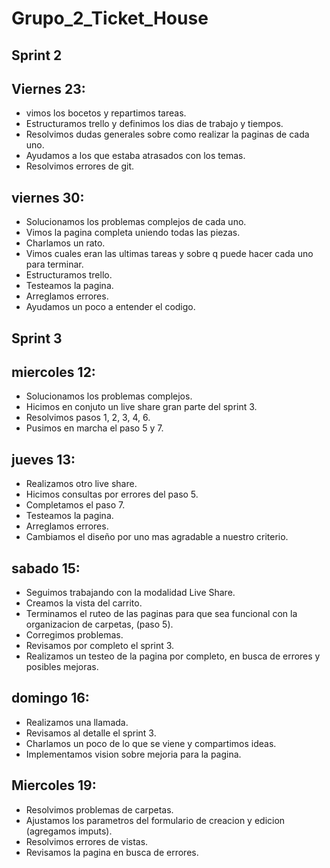 # Grupo_2_Ticket_House

## Sprint 2
## Viernes 23:
  - vimos los bocetos y repartimos tareas.
  - Estructuramos trello y definimos los dias de trabajo y tiempos.
  - Resolvimos dudas generales sobre como realizar la paginas de cada uno.
  - Ayudamos a los que estaba atrasados con los temas.
  - Resolvimos errores de git.

## viernes 30:
  - Solucionamos los problemas complejos de cada uno.
  - Vimos la pagina completa uniendo todas las piezas.
  - Charlamos un rato.
  - Vimos cuales eran las ultimas tareas y sobre q puede hacer cada uno para terminar.
  - Estructuramos trello.
  - Testeamos la pagina.
  - Arreglamos errores.
  - Ayudamos un poco a entender el codigo.
  
## Sprint 3


## miercoles 12:
  - Solucionamos los problemas complejos.
  - Hicimos en conjuto un live share gran parte del sprint 3.
  - Resolvimos pasos 1, 2, 3, 4, 6.
  - Pusimos en marcha el paso 5 y 7.

## jueves 13:
  - Realizamos otro live share.
  - Hicimos consultas por errores del paso 5.
  - Completamos el paso 7.
  - Testeamos la pagina.
  - Arreglamos errores.
  - Cambiamos el diseño por uno mas agradable a nuestro criterio.

## sabado 15:
  - Seguimos trabajando con la modalidad Live Share.
  - Creamos la vista del carrito.
  - Terminamos el ruteo de las paginas para que sea funcional con la organizacion de carpetas, (paso 5).
  - Corregimos problemas.
  - Revisamos por completo el sprint 3.
  - Realizamos un testeo de la pagina por completo, en busca de errores y posibles mejoras.

## domingo 16:
  - Realizamos una llamada.
  - Revisamos al detalle el sprint 3.
  - Charlamos un poco de lo que se viene y compartimos ideas.
  - Implementamos vision sobre mejoria para la pagina.

 ## Miercoles 19:

  - Resolvimos problemas de carpetas.
  - Ajustamos los parametros del formulario de creacion y edicion (agregamos imputs).
  - Resolvimos errores de vistas.
  - Revisamos la pagina en busca de errores.
 